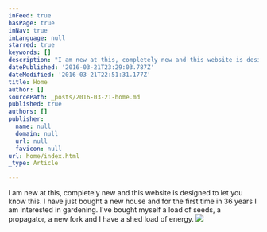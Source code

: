 ```yaml
---
inFeed: true
hasPage: true
inNav: true
inLanguage: null
starred: true
keywords: []
description: "I am new at this, completely new and this website is designed to let you know this. \_I have just bought a new house and for the first time in 36 years I am interested in gardening. \_I've bought myself a load of seeds, a propagator, a \_new fork and I have a shed load of energy."
datePublished: '2016-03-21T23:29:03.787Z'
dateModified: '2016-03-21T22:51:31.177Z'
title: Home
author: []
sourcePath: _posts/2016-03-21-home.md
published: true
authors: []
publisher:
  name: null
  domain: null
  url: null
  favicon: null
url: home/index.html
_type: Article

---
```

I am new at this, completely new and this website is designed to let you know this.  I have just bought a new house and for the first time in 36 years I am interested in gardening.  I've bought myself a load of seeds, a propagator, a  new fork and I have a shed load of energy.
![](https://the-grid-user-content.s3-us-west-2.amazonaws.com/a034816f-ff80-48dd-bc5a-3b83a21a44f7.jpg)
